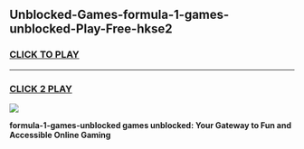 
## Unblocked-Games-formula-1-games-unblocked-Play-Free-hkse2
<h3>
<a href="https://premium76.site?title=formula-1-games-unblocked&ref=23A">CLICK TO PLAY</a></h3>
<hr>

<h3>
<a href="https://premium76.site?title=formula-1-games-unblocked&ref=23A">CLICK 2 PLAY</a>
  
</h3>

<a href="https://premium76.site?title=formula-1-games-unblocked&ref=23A"><img src="https://clearcache.store/games.png"></a>


**formula-1-games-unblocked games unblocked: Your Gateway to Fun and Accessible Online Gaming**
